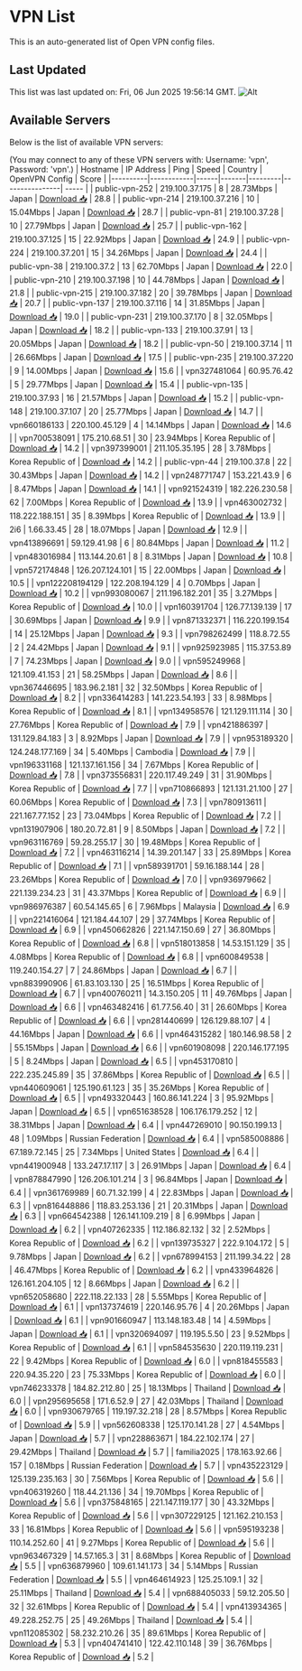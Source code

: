 # VPN List

This is an auto-generated list of Open VPN config files.

## Last Updated

This list was last updated on: Fri, 06 Jun 2025 19:56:14 GMT.
![Alt](https://repobeats.axiom.co/api/embed/186b98318ef1479477931607c1ad7d823f12451f.svg "Repobeats analytics image")

## Available Servers

Below is the list of available VPN servers:

(You may connect to any of these VPN servers with: Username: 'vpn', Password: 'vpn'.)
| Hostname | IP Address | Ping | Speed | Country | OpenVPN Config | Score |
|----------|------------|------|-------|---------|----------------| ----- |
| public-vpn-252 | 219.100.37.175 | 8 | 28.73Mbps | Japan | [Download 📥](./configs/server_0_JP.ovpn) | 28.8 |
| public-vpn-214 | 219.100.37.216 | 10 | 15.04Mbps | Japan | [Download 📥](./configs/server_1_JP.ovpn) | 28.7 |
| public-vpn-81 | 219.100.37.28 | 10 | 27.79Mbps | Japan | [Download 📥](./configs/server_2_JP.ovpn) | 25.7 |
| public-vpn-162 | 219.100.37.125 | 15 | 22.92Mbps | Japan | [Download 📥](./configs/server_3_JP.ovpn) | 24.9 |
| public-vpn-224 | 219.100.37.201 | 15 | 34.26Mbps | Japan | [Download 📥](./configs/server_4_JP.ovpn) | 24.4 |
| public-vpn-38 | 219.100.37.2 | 13 | 62.70Mbps | Japan | [Download 📥](./configs/server_5_JP.ovpn) | 22.0 |
| public-vpn-210 | 219.100.37.198 | 10 | 44.78Mbps | Japan | [Download 📥](./configs/server_6_JP.ovpn) | 21.8 |
| public-vpn-215 | 219.100.37.182 | 20 | 39.78Mbps | Japan | [Download 📥](./configs/server_7_JP.ovpn) | 20.7 |
| public-vpn-137 | 219.100.37.116 | 14 | 31.85Mbps | Japan | [Download 📥](./configs/server_8_JP.ovpn) | 19.0 |
| public-vpn-231 | 219.100.37.170 | 8 | 32.05Mbps | Japan | [Download 📥](./configs/server_9_JP.ovpn) | 18.2 |
| public-vpn-133 | 219.100.37.91 | 13 | 20.05Mbps | Japan | [Download 📥](./configs/server_10_JP.ovpn) | 18.2 |
| public-vpn-50 | 219.100.37.14 | 11 | 26.66Mbps | Japan | [Download 📥](./configs/server_11_JP.ovpn) | 17.5 |
| public-vpn-235 | 219.100.37.220 | 9 | 14.00Mbps | Japan | [Download 📥](./configs/server_12_JP.ovpn) | 15.6 |
| vpn327481064 | 60.95.76.42 | 5 | 29.77Mbps | Japan | [Download 📥](./configs/server_13_JP.ovpn) | 15.4 |
| public-vpn-135 | 219.100.37.93 | 16 | 21.57Mbps | Japan | [Download 📥](./configs/server_14_JP.ovpn) | 15.2 |
| public-vpn-148 | 219.100.37.107 | 20 | 25.77Mbps | Japan | [Download 📥](./configs/server_15_JP.ovpn) | 14.7 |
| vpn660186133 | 220.100.45.129 | 4 | 14.14Mbps | Japan | [Download 📥](./configs/server_16_JP.ovpn) | 14.6 |
| vpn700538091 | 175.210.68.51 | 30 | 23.94Mbps | Korea Republic of | [Download 📥](./configs/server_17_KR.ovpn) | 14.2 |
| vpn397399001 | 211.105.35.195 | 28 | 3.78Mbps | Korea Republic of | [Download 📥](./configs/server_18_KR.ovpn) | 14.2 |
| public-vpn-44 | 219.100.37.8 | 22 | 30.43Mbps | Japan | [Download 📥](./configs/server_19_JP.ovpn) | 14.2 |
| vpn248771747 | 153.221.43.9 | 6 | 8.47Mbps | Japan | [Download 📥](./configs/server_20_JP.ovpn) | 14.1 |
| vpn921524319 | 182.226.230.58 | 62 | 7.00Mbps | Korea Republic of | [Download 📥](./configs/server_21_KR.ovpn) | 13.9 |
| vpn463002732 | 118.222.188.151 | 35 | 8.39Mbps | Korea Republic of | [Download 📥](./configs/server_22_KR.ovpn) | 13.9 |
| 2i6 | 1.66.33.45 | 28 | 18.07Mbps | Japan | [Download 📥](./configs/server_23_JP.ovpn) | 12.9 |
| vpn413896691 | 59.129.41.98 | 6 | 80.84Mbps | Japan | [Download 📥](./configs/server_24_JP.ovpn) | 11.2 |
| vpn483016984 | 113.144.20.61 | 8 | 8.31Mbps | Japan | [Download 📥](./configs/server_25_JP.ovpn) | 10.8 |
| vpn572174848 | 126.207.124.101 | 15 | 22.00Mbps | Japan | [Download 📥](./configs/server_26_JP.ovpn) | 10.5 |
| vpn122208194129 | 122.208.194.129 | 4 | 0.70Mbps | Japan | [Download 📥](./configs/server_27_JP.ovpn) | 10.2 |
| vpn993080067 | 211.196.182.201 | 35 | 3.27Mbps | Korea Republic of | [Download 📥](./configs/server_28_KR.ovpn) | 10.0 |
| vpn160391704 | 126.77.139.139 | 17 | 30.69Mbps | Japan | [Download 📥](./configs/server_29_JP.ovpn) | 9.9 |
| vpn871332371 | 116.220.199.154 | 14 | 25.12Mbps | Japan | [Download 📥](./configs/server_30_JP.ovpn) | 9.3 |
| vpn798262499 | 118.8.72.55 | 2 | 24.42Mbps | Japan | [Download 📥](./configs/server_31_JP.ovpn) | 9.1 |
| vpn925923985 | 115.37.53.89 | 7 | 74.23Mbps | Japan | [Download 📥](./configs/server_32_JP.ovpn) | 9.0 |
| vpn595249968 | 121.109.41.153 | 21 | 58.25Mbps | Japan | [Download 📥](./configs/server_33_JP.ovpn) | 8.6 |
| vpn367446695 | 183.96.2.181 | 32 | 32.50Mbps | Korea Republic of | [Download 📥](./configs/server_34_KR.ovpn) | 8.2 |
| vpn336414283 | 141.223.54.193 | 33 | 8.98Mbps | Korea Republic of | [Download 📥](./configs/server_35_KR.ovpn) | 8.1 |
| vpn134958576 | 121.129.111.114 | 30 | 27.76Mbps | Korea Republic of | [Download 📥](./configs/server_36_KR.ovpn) | 7.9 |
| vpn421886397 | 131.129.84.183 | 3 | 8.92Mbps | Japan | [Download 📥](./configs/server_37_JP.ovpn) | 7.9 |
| vpn953189320 | 124.248.177.169 | 34 | 5.40Mbps | Cambodia | [Download 📥](./configs/server_38_KH.ovpn) | 7.9 |
| vpn196331168 | 121.137.161.156 | 34 | 7.67Mbps | Korea Republic of | [Download 📥](./configs/server_39_KR.ovpn) | 7.8 |
| vpn373556831 | 220.117.49.249 | 31 | 31.90Mbps | Korea Republic of | [Download 📥](./configs/server_40_KR.ovpn) | 7.7 |
| vpn710866893 | 121.131.21.100 | 27 | 60.06Mbps | Korea Republic of | [Download 📥](./configs/server_41_KR.ovpn) | 7.3 |
| vpn780913611 | 221.167.77.152 | 23 | 73.04Mbps | Korea Republic of | [Download 📥](./configs/server_42_KR.ovpn) | 7.2 |
| vpn131907906 | 180.20.72.81 | 9 | 8.50Mbps | Japan | [Download 📥](./configs/server_43_JP.ovpn) | 7.2 |
| vpn963116769 | 59.28.255.17 | 30 | 19.48Mbps | Korea Republic of | [Download 📥](./configs/server_44_KR.ovpn) | 7.2 |
| vpn463116214 | 14.39.201.147 | 33 | 25.89Mbps | Korea Republic of | [Download 📥](./configs/server_45_KR.ovpn) | 7.1 |
| vpn589391701 | 59.16.188.144 | 28 | 23.26Mbps | Korea Republic of | [Download 📥](./configs/server_46_KR.ovpn) | 7.0 |
| vpn936979662 | 221.139.234.23 | 31 | 43.37Mbps | Korea Republic of | [Download 📥](./configs/server_47_KR.ovpn) | 6.9 |
| vpn986976387 | 60.54.145.65 | 6 | 7.96Mbps | Malaysia | [Download 📥](./configs/server_48_MY.ovpn) | 6.9 |
| vpn221416064 | 121.184.44.107 | 29 | 37.74Mbps | Korea Republic of | [Download 📥](./configs/server_49_KR.ovpn) | 6.9 |
| vpn450662826 | 221.147.150.69 | 27 | 36.80Mbps | Korea Republic of | [Download 📥](./configs/server_50_KR.ovpn) | 6.8 |
| vpn518013858 | 14.53.151.129 | 35 | 4.08Mbps | Korea Republic of | [Download 📥](./configs/server_51_KR.ovpn) | 6.8 |
| vpn600849538 | 119.240.154.27 | 7 | 24.86Mbps | Japan | [Download 📥](./configs/server_52_JP.ovpn) | 6.7 |
| vpn883990906 | 61.83.103.130 | 25 | 16.51Mbps | Korea Republic of | [Download 📥](./configs/server_53_KR.ovpn) | 6.7 |
| vpn400760211 | 14.3.150.205 | 11 | 49.76Mbps | Japan | [Download 📥](./configs/server_54_JP.ovpn) | 6.6 |
| vpn463482416 | 61.77.56.40 | 31 | 26.60Mbps | Korea Republic of | [Download 📥](./configs/server_55_KR.ovpn) | 6.6 |
| vpn281440699 | 126.129.88.107 | 4 | 44.16Mbps | Japan | [Download 📥](./configs/server_56_JP.ovpn) | 6.6 |
| vpn464315282 | 180.146.98.58 | 2 | 55.15Mbps | Japan | [Download 📥](./configs/server_57_JP.ovpn) | 6.6 |
| vpn601908098 | 220.146.177.195 | 5 | 8.24Mbps | Japan | [Download 📥](./configs/server_58_JP.ovpn) | 6.5 |
| vpn453170810 | 222.235.245.89 | 35 | 37.86Mbps | Korea Republic of | [Download 📥](./configs/server_59_KR.ovpn) | 6.5 |
| vpn440609061 | 125.190.61.123 | 35 | 35.26Mbps | Korea Republic of | [Download 📥](./configs/server_60_KR.ovpn) | 6.5 |
| vpn493320443 | 160.86.141.224 | 3 | 95.92Mbps | Japan | [Download 📥](./configs/server_61_JP.ovpn) | 6.5 |
| vpn651638528 | 106.176.179.252 | 12 | 38.31Mbps | Japan | [Download 📥](./configs/server_62_JP.ovpn) | 6.4 |
| vpn447269010 | 90.150.199.13 | 48 | 1.09Mbps | Russian Federation | [Download 📥](./configs/server_63_RU.ovpn) | 6.4 |
| vpn585008886 | 67.189.72.145 | 25 | 7.34Mbps | United States | [Download 📥](./configs/server_64_US.ovpn) | 6.4 |
| vpn441900948 | 133.247.17.117 | 3 | 26.91Mbps | Japan | [Download 📥](./configs/server_65_JP.ovpn) | 6.4 |
| vpn878847990 | 126.206.101.214 | 3 | 96.84Mbps | Japan | [Download 📥](./configs/server_66_JP.ovpn) | 6.4 |
| vpn361769989 | 60.71.32.199 | 4 | 22.83Mbps | Japan | [Download 📥](./configs/server_67_JP.ovpn) | 6.3 |
| vpn816448886 | 118.83.253.136 | 21 | 20.31Mbps | Japan | [Download 📥](./configs/server_68_JP.ovpn) | 6.3 |
| vpn664542388 | 126.141.109.219 | 8 | 6.99Mbps | Japan | [Download 📥](./configs/server_69_JP.ovpn) | 6.2 |
| vpn407262335 | 112.186.82.132 | 32 | 2.52Mbps | Korea Republic of | [Download 📥](./configs/server_70_KR.ovpn) | 6.2 |
| vpn139735327 | 222.9.104.172 | 5 | 9.78Mbps | Japan | [Download 📥](./configs/server_71_JP.ovpn) | 6.2 |
| vpn678994153 | 211.199.34.22 | 28 | 46.47Mbps | Korea Republic of | [Download 📥](./configs/server_72_KR.ovpn) | 6.2 |
| vpn433964826 | 126.161.204.105 | 12 | 8.66Mbps | Japan | [Download 📥](./configs/server_73_JP.ovpn) | 6.2 |
| vpn652058680 | 222.118.22.133 | 28 | 5.55Mbps | Korea Republic of | [Download 📥](./configs/server_74_KR.ovpn) | 6.1 |
| vpn137374619 | 220.146.95.76 | 4 | 20.26Mbps | Japan | [Download 📥](./configs/server_75_JP.ovpn) | 6.1 |
| vpn901660947 | 113.148.183.48 | 14 | 4.59Mbps | Japan | [Download 📥](./configs/server_76_JP.ovpn) | 6.1 |
| vpn320694097 | 119.195.5.50 | 23 | 9.52Mbps | Korea Republic of | [Download 📥](./configs/server_77_KR.ovpn) | 6.1 |
| vpn584535630 | 220.119.119.231 | 22 | 9.42Mbps | Korea Republic of | [Download 📥](./configs/server_78_KR.ovpn) | 6.0 |
| vpn818455583 | 220.94.35.220 | 23 | 75.33Mbps | Korea Republic of | [Download 📥](./configs/server_79_KR.ovpn) | 6.0 |
| vpn746233378 | 184.82.212.80 | 25 | 18.13Mbps | Thailand | [Download 📥](./configs/server_80_TH.ovpn) | 6.0 |
| vpn295695658 | 171.6.52.9 | 27 | 42.03Mbps | Thailand | [Download 📥](./configs/server_81_TH.ovpn) | 6.0 |
| vpn930679765 | 119.197.32.218 | 28 | 8.57Mbps | Korea Republic of | [Download 📥](./configs/server_82_KR.ovpn) | 5.9 |
| vpn562608338 | 125.170.141.28 | 27 | 4.54Mbps | Japan | [Download 📥](./configs/server_83_JP.ovpn) | 5.7 |
| vpn228863671 | 184.22.102.174 | 27 | 29.42Mbps | Thailand | [Download 📥](./configs/server_84_TH.ovpn) | 5.7 |
| familia2025 | 178.163.92.66 | 157 | 0.18Mbps | Russian Federation | [Download 📥](./configs/server_85_RU.ovpn) | 5.7 |
| vpn435223129 | 125.139.235.163 | 30 | 7.56Mbps | Korea Republic of | [Download 📥](./configs/server_86_KR.ovpn) | 5.6 |
| vpn406319260 | 118.44.21.136 | 34 | 19.70Mbps | Korea Republic of | [Download 📥](./configs/server_87_KR.ovpn) | 5.6 |
| vpn375848165 | 221.147.119.177 | 30 | 43.32Mbps | Korea Republic of | [Download 📥](./configs/server_88_KR.ovpn) | 5.6 |
| vpn307229125 | 121.162.210.153 | 33 | 16.81Mbps | Korea Republic of | [Download 📥](./configs/server_89_KR.ovpn) | 5.6 |
| vpn595193238 | 110.14.252.60 | 41 | 9.27Mbps | Korea Republic of | [Download 📥](./configs/server_90_KR.ovpn) | 5.6 |
| vpn963467329 | 14.57.165.3 | 31 | 8.68Mbps | Korea Republic of | [Download 📥](./configs/server_91_KR.ovpn) | 5.5 |
| vpn636879960 | 109.61.141.173 | 34 | 5.14Mbps | Russian Federation | [Download 📥](./configs/server_92_RU.ovpn) | 5.5 |
| vpn464614923 | 125.25.109.1 | 32 | 25.11Mbps | Thailand | [Download 📥](./configs/server_93_TH.ovpn) | 5.4 |
| vpn688405033 | 59.12.205.50 | 32 | 32.61Mbps | Korea Republic of | [Download 📥](./configs/server_94_KR.ovpn) | 5.4 |
| vpn413934365 | 49.228.252.75 | 25 | 49.26Mbps | Thailand | [Download 📥](./configs/server_95_TH.ovpn) | 5.4 |
| vpn112085302 | 58.232.210.26 | 35 | 89.61Mbps | Korea Republic of | [Download 📥](./configs/server_96_KR.ovpn) | 5.3 |
| vpn404741410 | 122.42.110.148 | 39 | 36.76Mbps | Korea Republic of | [Download 📥](./configs/server_97_KR.ovpn) | 5.2 |
